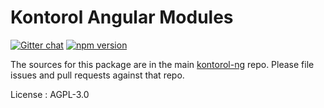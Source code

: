 # Kontorol Angular Modules

[![Gitter chat](https://badges.gitter.im/kontorol-ng/kontorol-ng.png)](https://gitter.im/kontorol-ng/kontorol-ng) [![npm version](https://badge.fury.io/js/%40kontorol-ng%2Fkontorol-ui.svg)](https://badge.fury.io/js/%40kontorol-ng%2Fkontorol-ui)

The sources for this package are in the main [kontorol-ng](https://github.com/kontorol/kontorol-ng-mc) repo. Please file issues and pull requests against that repo.

License : AGPL-3.0